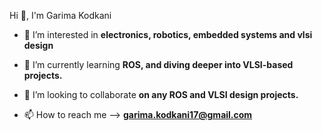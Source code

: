 Hi 👋, I'm Garima Kodkani
- 👀 I’m interested in **electronics, robotics, embedded systems and vlsi design**

- 🌱 I’m currently learning **ROS, and diving deeper into VLSI-based projects.**

- 🤝 I’m looking to collaborate **on any ROS and VLSI design projects.**

- 📫 How to reach me --> **garima.kodkani17@gmail.com**
